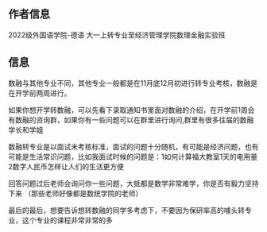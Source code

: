 ## 作者信息
2022级外国语学院-德语
大一上转专业至经济管理学院数理金融实验班

## 信息

数融与其他专业不同，其他专业一般都是在11月底12月初进行转专业考核，数融是在开学前两周进行。

如果你想开学转数融，可以先看下录取通知书里面对数融的介绍，在开学前1周会有数融的咨询群，如果你有一些问题可以在群里进行询问,群里有很多往届的数融学长和学姐

数融转专业是以面试未考核标准，面试的问题十分随机，有可能是经济问题，也有可能是生活常识问题，比如我面试时候的问题是：1如何计算福大教室1天的电用量 2数字人民币怎样让人们的生活更方便

回答问题过后老师会询问你一些问题，大抵都是数学非常难学，你是否有毅力坚持下来 （那些老师好像都是数统学院的老师）

最后的最后，想要告诉想转数融的同学多考虑下，不要因为保研率高的噱头转专业，这个专业的课程非常非常的多
